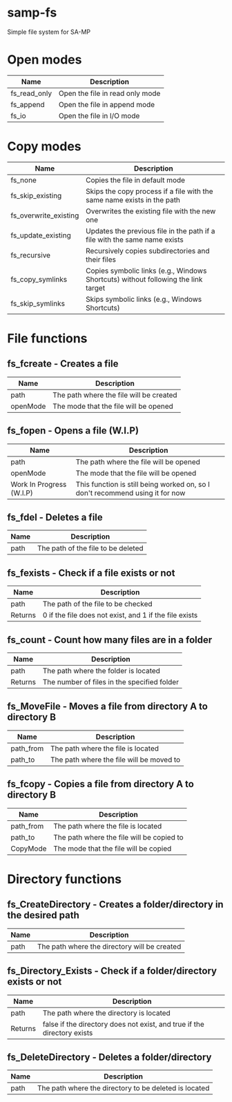 # samp-fs
Simple file system for SA-MP

# Open modes

| Name       | Description                    |
| ---------- | ------------------------------ |
| fs_read_only      | Open the file in read only mode      |
| fs_append  | Open the file in append mode   |
| fs_io      | Open the file in I/O mode      |

# Copy modes
| Name                  | Description                                                    |
| --------------------- | -------------------------------------------------------------- |
| fs_none               | Copies the file in default mode                                |
| fs_skip_existing      | Skips the copy process if a file with the same name exists in the path |
| fs_overwrite_existing  | Overwrites the existing file with the new one                  |
| fs_update_existing    | Updates the previous file in the path if a file with the same name exists |
| fs_recursive          | Recursively copies subdirectories and their files             |
| fs_copy_symlinks      | Copies symbolic links (e.g., Windows Shortcuts) without following the link target |
| fs_skip_symlinks       | Skips symbolic links (e.g., Windows Shortcuts)                 |

# File functions

## fs_fcreate - Creates a file
| Name       | Description                    |
| ---------- | ------------------------------ |
| path       | The path where the file will be created  |
| openMode   | The mode that the file will be opened  |

## fs_fopen - Opens a file (W.I.P)
| Name       | Description                    |
| ---------- | ------------------------------ |
| path       | The path where the file will be opened  |
| openMode   | The mode that the file will be opened  |
| Work In Progress (W.I.P)  | This function is still being worked on, so I don't recommend using it for now |

## fs_fdel - Deletes a file
| Name       | Description                    |
| ---------- | ------------------------------ |
| path       | The path of the file to be deleted  |

## fs_fexists - Check if a file exists or not
| Name       | Description                    |
| ---------- | ------------------------------ |
| path       | The path of the file to be checked  |
| Returns    | 0 if the file does not exist, and 1 if the file exists |

## fs_count - Count how many files are in a folder
| Name       | Description                    |
| ---------- | ------------------------------ |
| path       | The path where the folder is located |
| Returns    | The number of files in the specified folder |

## fs_MoveFile - Moves a file from directory A to directory B
| Name       | Description                    |
| ---------- | ------------------------------ |
| path_from  | The path where the file is located  |
| path_to    | The path where the file will be moved to  |

## fs_fcopy - Copies a file from directory A to directory B
| Name       | Description                    |
| ---------- | ------------------------------ |
| path_from  | The path where the file is located  |
| path_to    | The path where the file will be copied to  |
| CopyMode    | The mode that the file will be copied  |

# Directory functions

## fs_CreateDirectory - Creates a folder/directory in the desired path
| Name       | Description                    |
| ---------- | ------------------------------ |
| path       | The path where the directory will be created  |

## fs_Directory_Exists - Check if a folder/directory exists or not
| Name       | Description                    |
| ---------- | ------------------------------ |
| path       | The path where the directory is located  |
| Returns    | false if the directory does not exist, and true if the directory exists |

## fs_DeleteDirectory - Deletes a folder/directory
| Name       | Description                    |
| ---------- | ------------------------------ |
| path       | The path where the directory to be deleted is located  |
